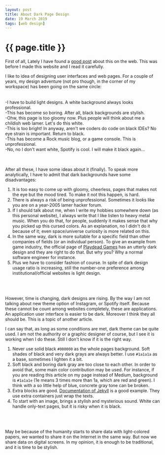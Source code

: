 ```yaml
---
layout: post
title: About Dark Page Design
date: 19 March 2019
tags: [web design]
---
```


# {{ page.title }}

First of all, Lately I have found a [good post](https://1stwebdesigner.com/dark-or-light/) about this on the web. This was before I made this website and I read it carefully.

I like to idea of designing user interfaces and web pages. For a couple of years, my design adventure (not pro though, in the corner of my workspace) has been going on
the same circle:
<br><br><br>
-I have to build light designs. A white background always looks professional.<br>
-This has become so boring. After all, black backgrounds are stylish.<br>
-Ohw, this page is too gloomy now. Plus people will think about me a childish web lamer. Let's do this white.<br>
-This is too bright! In anyway, aren't we coders do code on black IDEs? No eye strain is important. Return to black.<br>
-This has become a Rock music blog, or a game console. This is unprofessional.<br>
-No, no I don't want white, Spotify is cool. I will make it black again...
<br><br><br>

After all these, I have some ideas about it (finally). To speak more analytically, I have to admit that dark backgrounds have some disadvantages:

1. It is too easy to come up with gloomy, cheerless, pages that makes not the eye but the mood tired. To make it not this happen, is hard.
2. There is always a risk of being unprofessional. Sometimes it looks like you are on a year-2005 lamer hacker forum.
3. If I should talk about me, when I write my hobbies somewhere down (as this personal website), I always write that I like listen to heavy metal music. When you do that,
for people, suddenly it makes sense that why you picked up this cursed colors. As an explanation, no I didn't do it because of it; even space/universe curiosity is more related on this.
4. In the same way, dark is more suitable for a specific field than other companies of fields (or an individual person). To give an example from game industry, the official page of [Playdead Games](https://playdead.com/) has an utterly dark design and they are right to do that. But why you? Why a normal software engineer for instance.
5. Plus we have to consider fashion of course. In spite of dark design usage ratio is increasing, still the number-one preference among institutional/official websites is light design.

<br><br><br>
However, time is changing, dark designs are rising. By the way I am not talking about new theme option of Instagram, or Spotify itself. Because
these cannot be count among websites completely, these are applications. An application user interface is easier to be dark. Moreover I think they all should be. This is a topic of another
article.

I can say that, as long as some conditions are met, dark theme can be quite used. I am not the authority or a graphic designer of course, but I see it is working when I do these.
Still I don't know if it is the right way.

1. Never use solid black `#000000` as the whole pages background. Soft shades of black and very dark grays are always better. I use `#1a1a1a` as a base, sometimes I lighten it a bit.
2. Soft black and boring dark gray are too close to each other. In order to avoid that, some main color contribution may be used. For instance, if you are reading this article on
my page instead of Medium, background is `#1a1a1e` (1e means 3 times more than 1a, which are red and green). I think with a so little help of blue, concrete gray tone can be broken.
3. Extra blocks are good. [Documentation of Jekyll](https://jekyllrb.com/docs/) is a good example. They use extra containers just wrap the texts.  
4. To start with an image, brings a stylish and mysterious sound. White can handle only-text pages, but it is risky when it is black.

<br><br><br>
May be because of the humanity starts to share data with light-colored papers, we wanted to share it on the Internet in the same way. But now we share data on digital screens. In my
opinion, it is enough to be traditional, and it is time to be stylish.
